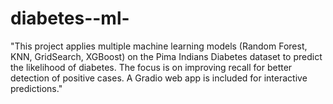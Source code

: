 # diabetes--ml-
"This project applies multiple machine learning models (Random Forest, KNN, GridSearch, XGBoost) on the Pima Indians Diabetes dataset to predict the likelihood of diabetes. The focus is on improving recall for better detection of positive cases. A Gradio web app is included for interactive predictions."
